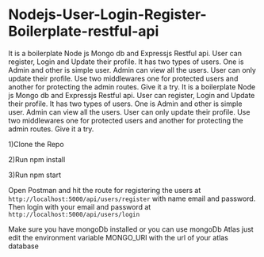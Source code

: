 # Nodejs-User-Login-Register-Boilerplate-restful-api
It is a boilerplate Node js Mongo db and Expressjs Restful api. User can register, Login and Update their profile. It has two types of users. One is Admin and other is simple user. Admin can view all the users. User can only update their profile. Use two middlewares one for protected users and another for protecting the admin routes. Give it a try.
It is a boilerplate Node js Mongo db and Expressjs Restful api. User can register, Login and Update their profile. It has two types of users. One is Admin and other is simple user. Admin can view all the users. User can only update their profile. Use two middlewares one for protected users and another for protecting the admin routes. Give it a try.

1)Clone the Repo

2)Run npm install

3)Run npm start

Open Postman and hit the route for registering the users at ```http://localhost:5000/api/users/register``` with name email and password.
Then login with your email and password at  ```http://localhost:5000/api/users/login```


Make sure you have mongoDb installed or you can use mongoDb Atlas just edit the environment variable MONGO_URI with the url of your atlas database

